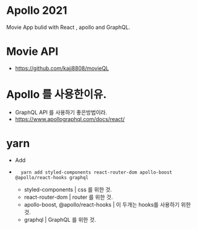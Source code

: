 # Apollo 2021

Movie App bulid with React , apollo and GraphQL.

#   Movie API
-   https://github.com/kajj8808/movieQL

# Apollo 를 사용한이유.

-   GraphQL API 를 사용하기 좋은방법이라.
-   https://www.apollographql.com/docs/react/

# yarn

-   Add
-       yarn add styled-components react-router-dom apollo-boost @apollo/react-hooks graphql
    -   styled-components | css 를 위한 것.
    -   react-router-dom | router 를 위한 것.
    -   apollo-boost, @apollo/react-hooks | 이 두개는 hooks를 사용하기 위한 것.
    -   graphql | GraphQL 를 위한 것.
